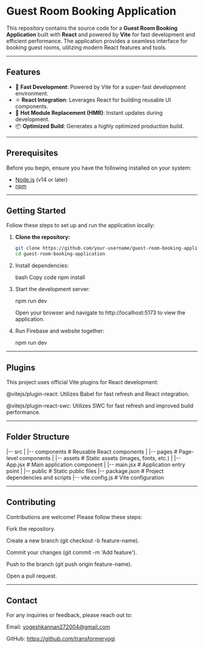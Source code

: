 # Guest Room Booking Application

This repository contains the source code for a **Guest Room Booking Application** built with **React** and powered by **Vite** for fast development and efficient performance. The application provides a seamless interface for booking guest rooms, utilizing modern React features and tools.

---

## Features

- 🚀 **Fast Development**: Powered by Vite for a super-fast development environment.
- ⚛️ **React Integration**: Leverages React for building reusable UI components.
- 🔄 **Hot Module Replacement (HMR)**: Instant updates during development.
- 📦 **Optimized Build**: Generates a highly optimized production build.

---

## Prerequisites

Before you begin, ensure you have the following installed on your system:

- [Node.js](https://nodejs.org/) (v14 or later)
- [npm](https://www.npmjs.com/)

---

## Getting Started

Follow these steps to set up and run the application locally:

1. **Clone the repository:**

   ```bash
   git clone https://github.com/your-username/guest-room-booking-application.git
   cd guest-room-booking-application
   
2. Install dependencies:

   bash
   Copy code
   npm install
   
4. Start the development server:

   npm run dev

   Open your browser and navigate to http://localhost:5173 to view the application.

5. Run Firebase and website together:

   npm run dev

---

 ## Plugins

This project uses official Vite plugins for React development:

@vitejs/plugin-react: Utilizes Babel for fast refresh and React integration.

@vitejs/plugin-react-swc: Utilizes SWC for fast refresh and improved build performance.

---

## Folder Structure
|-- src
|   |-- components      # Reusable React components
|   |-- pages           # Page-level components
|   |-- assets          # Static assets (images, fonts, etc.)
|   |-- App.jsx         # Main application component
|   |-- main.jsx        # Application entry point
|
|-- public              # Static public files
|-- package.json        # Project dependencies and scripts
|-- vite.config.js      # Vite configuration

---

## Contributing
Contributions are welcome! Please follow these steps:

Fork the repository.

Create a new branch (git checkout -b feature-name).

Commit your changes (git commit -m 'Add feature').

Push to the branch (git push origin feature-name).

Open a pull request.

---

## Contact

For any inquiries or feedback, please reach out to:

Email: yogeshkannan272004@gmail.com

GitHub: https://github.com/transformeryogi
